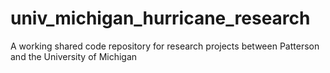 # univ_michigan_hurricane_research
A working shared code repository for research projects between Patterson and the University of Michigan
